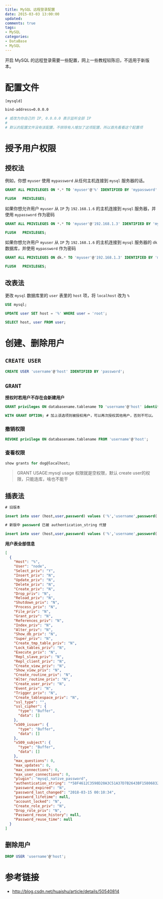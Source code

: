 ```yaml
---
title: MySQL 远程登录配置
date: 2015-03-03 13:00:00
updated:
comments: true
tags:
- MySQL
categories:
- DataBase
- MySQL
---
```


开启 MySQL 的远程登录需要一些配置，网上一些教程较陈旧，不适用于新版本。

<!--more-->

# 配置文件

```bash
[mysqld]

bind-address=0.0.0.0

# 或改为你自己的 IP, 0.0.0.0 表示监听全部 IP
#
# 默认的配置文件没有该配置，不排除有人增加了这项配置，所以首先看看这个配置项
```

# 授予用户权限

## 授权法

例如，你想 `myuser` 使用 `mypassword` 从任何主机连接到 `mysql` 服务器的话。

```sql
GRANT ALL PRIVILEGES ON *.* TO 'myuser'@'%' IDENTIFIED BY 'mypassword' WITH GRANT OPTION;

FLUSH   PRIVILEGES;
```

如果你想允许用户 `myuser` 从 `IP` 为 `192.168.1.6` 的主机连接到 `mysql` 服务器，并使用 `mypassword` 作为密码

```sql
GRANT ALL PRIVILEGES ON *.* TO 'myuser'@'192.168.1.3' IDENTIFIED BY 'mypassword' WITH GRANT OPTION;

FLUSH   PRIVILEGES;
```

如果你想允许用户 `myuser` 从 `IP` 为 `192.168.1.6` 的主机连接到 `mysql` 服务器的 `dk` 数据库，并使用 `mypassword` 作为密码

```sql
GRANT ALL PRIVILEGES ON dk.* TO 'myuser'@'192.168.1.3' IDENTIFIED BY 'mypassword' WITH GRANT OPTION;

FLUSH   PRIVILEGES;
```

## 改表法

更改 `mysql` 数据库里的 `user` 表里的 `host` 项，将 `localhost` 改为 `%`

```sql
USE mysql;

UPDATE user SET host = '%' WHERE user = 'root';

SELECT host, user FROM user;
```

# 创建、删除用户

## `CREATE USER`

```sql
CREATE USER 'username'@'host' IDENTIFIED BY 'password';
```

## `GRANT`

**授权时若用户不存在会新建用户**

```sql
GRANT privileges ON databasename.tablename TO 'username'@'host' identified by 'password' WITH GRANT OPTION;
```

```sql
WITH GRANT OPTION; # 加上该选项则被授权用户，可以再次授权其他用户，否则不可以。
```

### 撤销权限

```sql
REVOKE privilege ON databasename.tablename FROM 'username'@'host';
```

### 查看权限

```sql
show grants for dog@localhost;
```

>GRANT USAGE:mysql usage 权限就是空权限，默认 create user的权限，只能连库，啥也不能干

## 插表法

```sql
# 旧版本

insert into user (host,user,password) values ('%','username',password('123'));

# 新版中 password 已被 authentication_string 代替

insert into user (host,user,password) values ('%','username',password('123'));
```

**用户表全部信息**

```json
[
  {
    "Host": "%",
    "User": "node",
    "Select_priv": "Y",
    "Insert_priv": "N",
    "Update_priv": "N",
    "Delete_priv": "N",
    "Create_priv": "N",
    "Drop_priv": "N",
    "Reload_priv": "N",
    "Shutdown_priv": "N",
    "Process_priv": "N",
    "File_priv": "N",
    "Grant_priv": "N",
    "References_priv": "N",
    "Index_priv": "N",
    "Alter_priv": "N",
    "Show_db_priv": "N",
    "Super_priv": "N",
    "Create_tmp_table_priv": "N",
    "Lock_tables_priv": "N",
    "Execute_priv": "N",
    "Repl_slave_priv": "N",
    "Repl_client_priv": "N",
    "Create_view_priv": "N",
    "Show_view_priv": "N",
    "Create_routine_priv": "N",
    "Alter_routine_priv": "N",
    "Create_user_priv": "N",
    "Event_priv": "N",
    "Trigger_priv": "N",
    "Create_tablespace_priv": "N",
    "ssl_type": "",
    "ssl_cipher": {
      "type": "Buffer",
      "data": []
    },
    "x509_issuer": {
      "type": "Buffer",
      "data": []
    },
    "x509_subject": {
      "type": "Buffer",
      "data": []
    },
    "max_questions": 0,
    "max_updates": 0,
    "max_connections": 0,
    "max_user_connections": 0,
    "plugin": "mysql_native_password",
    "authentication_string": "*58F4612C3598D20A3C51A37D7B2643BF15806832",
    "password_expired": "N",
    "password_last_changed": "2018-03-15 00:10:34",
    "password_lifetime": null,
    "account_locked": "N",
    "Create_role_priv": "N",
    "Drop_role_priv": "N",
    "Password_reuse_history": null,
    "Password_reuse_time": null
  }
]

```

## 删除用户

```sql
DROP USER 'username'@'host';
```

# 参考链接

* http://blog.csdn.net/huaishu/article/details/50540814
